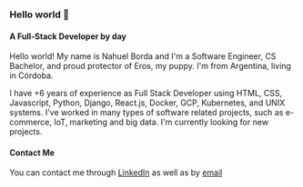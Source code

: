 ### Hello world 👋

#### A Full-Stack Developer by day

Hello world! My name is Nahuel Borda and I'm a Software Engineer, CS Bachelor, and proud protector of Eros, my puppy.
I'm from Argentina, living in Córdoba.

I have +6 years of experience as Full Stack Developer using HTML, CSS, Javascript, Python, Django, React.js, Docker, GCP, Kubernetes, and UNIX systems. I've worked in many types of software related projects, such as e-commerce, IoT, marketing and big data. I'm currently looking for new projects.

#### Contact Me
You can contact me through [LinkedIn](https://www.linkedin.com/in/nahuel-borda)
as well as by [email](bordanah@gmail.com)

